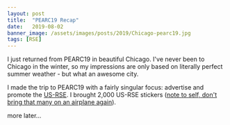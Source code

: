 ```yaml
---
layout: post
title:  "PEARC19 Recap"
date:   2019-08-02
banner_image: /assets/images/posts/2019/Chicago-pearc19.jpg
tags: [RSE]
---
```


I just returned from PEARC19 in beautiful Chicago.  I've never been to
Chicago in the winter, so my impressions are only based on literally
perfect summer weather - but what an awesome city.

I made the trip to PEARC19 with a fairly singular focus: advertise and
promote the [US-RSE](https://us-rse.org).  I brought 2,000 US-RSE
stickers ([note to self, don't bring that many on an airplane
again](https://twitter.com/IanCosden/status/1155591056827830272)). 

more later...
